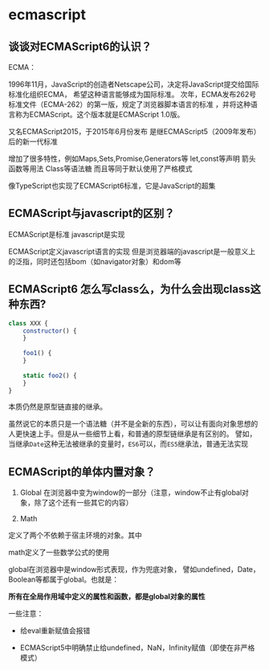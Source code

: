 # ecmascript

## 谈谈对ECMAScript6的认识？

ECMA：

 1996年11月，JavaScript的创造者Netscape公司，决定将JavaScript提交给国际标准化组织ECMA，
 希望这种语言能够成为国际标准。
 次年，ECMA发布262号标准文件（ECMA-262）的第一版，规定了浏览器脚本语言的标准
 ，并将这种语言称为ECMAScript。这个版本就是ECMAScript 1.0版。

又名ECMAScript2015，于2015年6月份发布
是继ECMAScript5（2009年发布）后的新一代标准

增加了很多特性，例如Maps,Sets,Promise,Generators等
let,const等声明
箭头函数等用法
Class等语法糖
而且等同于默认使用了严格模式

像TypeScript也实现了ECMAScript6标准，它是JavaScript的超集

## ECMAScript与javascript的区别？

ECMAScript是标准
javascript是实现

ECMAScript定义javascript语言的实现
但是浏览器端的javascript是一般意义上的泛指，同时还包括bom（如navigator对象）和dom等

## ECMAScript6 怎么写class么，为什么会出现class这种东西?

```js
class XXX {
    constructor() {
    }
    
    foo1() {
    }
    
    static foo2() {
    }
}
```

本质仍然是原型链直接的继承。

虽然说它的本质只是一个语法糖（并不是全新的东西），可以让有面向对象思想的人更快速上手。但是从一些细节上看，和普通的原型链继承是有区别的。
譬如，当继承`Date`这种无法被继承的变量时，`ES6`可以，而`ES5`继承法，普通无法实现

## ECMAScript的单体内置对象？

1. Global
在浏览器中变为window的一部分（注意，window不止有global对象，除了这个还有一些其它的内容）

2. Math

定义了两个不依赖于宿主环境的对象。其中

math定义了一些数学公式的使用

global在浏览器中是window形式表现，作为兜底对象，
譬如undefined，Date，Boolean等都属于global。也就是：

**所有在全局作用域中定义的属性和函数，都是global对象的属性**

一些注意：

- 给eval重新赋值会报错

- ECMAScript5中明确禁止给undefined，NaN，Infinity赋值（即使在非严格模式）